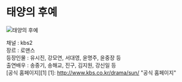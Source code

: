 # 태양의 후예
![태양의 후예](http://www.kbs.co.kr/drama/sun/ "태양의 후예")  

채널 : kbs2   
장르 : 로맨스   
등장인물 : 유시진, 강모연, 서대영, 윤명주, 윤중장 등   
출연배우 : 송중기, 송해교, 진구, 김지원, 강신일 등  
[공식 홈페이지][1]
[1]: http://www.kbs.co.kr/drama/sun/ "공식 홈페이지"